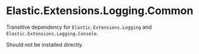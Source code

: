 # Elastic.Extensions.Logging.Common

Transitive dependency for `Elastic.Extensions.Logging` and `Elastic.Extensions.Logging.Console`.

Should not be installed directly.
